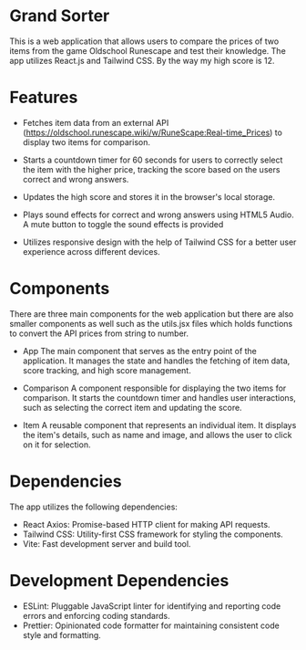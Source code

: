 # Grand Sorter

This is a web application that allows users to compare the prices of two items from the game Oldschool Runescape and test their knowledge. The app utilizes React.js and Tailwind CSS. By the way my high score is 12.

# Features

- Fetches item data from an external API (https://oldschool.runescape.wiki/w/RuneScape:Real-time_Prices) to display two items for comparison.

- Starts a countdown timer for 60 seconds for users to correctly select the item with the higher price, tracking the score based on the users correct and wrong answers.

- Updates the high score and stores it in the browser's local storage.

- Plays sound effects for correct and wrong answers using HTML5 Audio. A mute button to toggle the sound effects is provided

- Utilizes responsive design with the help of Tailwind CSS for a better user experience across different devices.

# Components

There are three main components for the web application but there are also smaller components as well such as the utils.jsx files which holds functions to convert the API prices from string to number.

- App
  The main component that serves as the entry point of the application. It manages the state and handles the fetching of item data, score tracking, and high score management.

- Comparison
  A component responsible for displaying the two items for comparison. It starts the countdown timer and handles user interactions, such as selecting the correct item and updating the score.

- Item
  A reusable component that represents an individual item. It displays the item's details, such as name and image, and allows the user to click on it for selection.

# Dependencies

The app utilizes the following dependencies:

- React Axios: Promise-based HTTP client for making API requests.
- Tailwind CSS: Utility-first CSS framework for styling the components.
- Vite: Fast development server and build tool.

# Development Dependencies

- ESLint: Pluggable JavaScript linter for identifying and reporting code errors and enforcing coding standards.
- Prettier: Opinionated code formatter for maintaining consistent code style and formatting.
